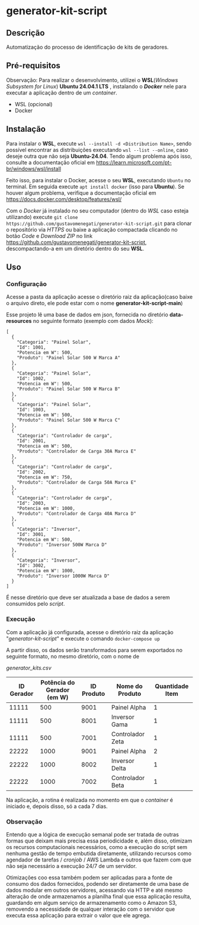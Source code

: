 # generator-kit-script

## Descrição
Automatização do processo de identificação de kits de geradores.

## Pré-requisitos
Observação: Para realizar o desenvolvimento, utilizei o **WSL**(_Windows Subsystem for Linux_) **Ubuntu 24.04.1 LTS** , instalando o **_Docker_** nele para executar a aplicação dentro de um _container_.

- WSL (opcional)
- Docker

## Instalação

Para instalar o **WSL**, execute `wsl --install -d <Distribution Name>`, sendo possível encontrar as distribuições executando `wsl --list --online`, caso deseje outra que não seja **Ubuntu-24.04**. Tendo algum problema após isso, consulte a documentação oficial em https://learn.microsoft.com/pt-br/windows/wsl/install

Feito isso, para instalar o Docker, acesse o seu **WSL**, executando `Ubuntu` no terminal. Em seguida execute `apt install docker` (isso para **Ubuntu**). Se houver algum problema, verifique a documentação oficial em https://docs.docker.com/desktop/features/wsl/

Com o _Docker_ já instalado no seu computador (dentro do _WSL_ caso esteja utilizando) execute `git clone https://github.com/gustavomenegati/generator-kit-script.git` para clonar o repositório via _HTTPS_ ou baixe a aplicação compactada clicando no botão _*Code*_ e *_Download ZIP_* no link https://github.com/gustavomenegati/generator-kit-script, descompactando-a em um diretório dentro do seu **WSL**.

## Uso

### Configuração

Acesse a pasta da aplicação acesse o diretório raiz da aplicação(caso baixe o arquivo direto, ele pode estar com o nome **generator-kit-script-main**)

Esse projeto lê uma base de dados em json, fornecida no diretório **data-resources** no seguinte formato (exemplo com dados _Mock_):

```
[
  {
    "Categoria": "Painel Solar",
    "Id": 1001,
    "Potencia em W": 500,
    "Produto": "Painel Solar 500 W Marca A"
  },
  {
    "Categoria": "Painel Solar",
    "Id": 1002,
    "Potencia em W": 500,
    "Produto": "Painel Solar 500 W Marca B"
  },
  {
    "Categoria": "Painel Solar",
    "Id": 1003,
    "Potencia em W": 500,
    "Produto": "Painel Solar 500 W Marca C"
  },
  {
    "Categoria": "Controlador de carga",
    "Id": 2001,
    "Potencia em W": 500,
    "Produto": "Controlador de Carga 30A Marca E"
  },
  {
    "Categoria": "Controlador de carga",
    "Id": 2002,
    "Potencia em W": 750,
    "Produto": "Controlador de Carga 50A Marca E"
  },
  {
    "Categoria": "Controlador de carga",
    "Id": 2003,
    "Potencia em W": 1000,
    "Produto": "Controlador de Carga 40A Marca D"
  },
  {
    "Categoria": "Inversor",
    "Id": 3001,
    "Potencia em W": 500,
    "Produto": "Inversor 500W Marca D"
  },
  {
    "Categoria": "Inversor",
    "Id": 3002,
    "Potencia em W": 1000,
    "Produto": "Inversor 1000W Marca D"
  }
]
```

É nesse diretório que deve ser atualizada a base de dados a serem consumidos pelo _script_.

### Execução

Com a aplicação já configurada, acesse o diretório raiz da aplicação "_generator-kit-script_" e execute o comando `docker-compose up` 

A partir disso, os dados serão transformados para serem exportados no seguinte formato, no mesmo diretório, com o nome de

_generator_kits.csv_

| ID Gerador | Potência do Gerador (em W) | ID Produto | Nome do Produto   | Quantidade Item |
|------------|---------------------------|------------|-------------------|-----------------|
| 11111      | 500                       | 9001       | Painel Alpha      | 1               |
| 11111      | 500                       | 8001       | Inversor Gama     | 1               |
| 11111      | 500                       | 7001       | Controlador Zeta  | 1               |
| 22222      | 1000                      | 9001       | Painel Alpha      | 2               |
| 22222      | 1000                      | 8002       | Inversor Delta    | 1               |
| 22222      | 1000                      | 7002       | Controlador Beta  | 1               |

Na aplicação, a rotina é realizada no momento em que o _container_ é iniciado e, depois disso, só a cada 7 dias.

### Observação

Entendo que a lógica de execução semanal pode ser tratada de outras formas que deixam mais precisa essa periodicidade e, além disso, otimizam os recursos computacionais necessários, como a execução do script sem nenhuma gestão de tempo embutida diretamente, utilizando recursos como agendador de tarefas / _cronjob_ / AWS Lambda e outros que fazem com que não seja necessário a execução 24/7 de um servidor.

Otimizações coo essa também podem ser aplicadas para a fonte de consumo dos dados fornecidos, podendo ser diretamente de uma base de dados modular em outros servidores, acessando via HTTP e até mesmo alteração de onde armazenamos a planilha final que essa aplicação resulta, guardando em algum serviço de armazenamento como o Amazon S3, removendo a necessidade de qualquer interação com o servidor que executa essa aplicação para extrair o valor que ele agrega.